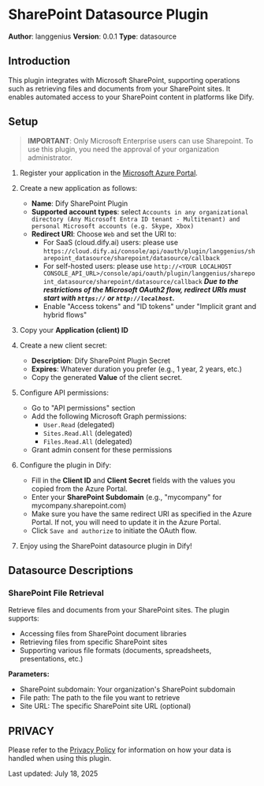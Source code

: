 # SharePoint Datasource Plugin

**Author**: langgenius
**Version**: 0.0.1
**Type**: datasource

## Introduction

This plugin integrates with Microsoft SharePoint, supporting operations such as retrieving files and documents from your SharePoint sites. It enables automated access to your SharePoint content in platforms like Dify.

## Setup

> **IMPORTANT**: Only Microsoft Enterprise users can use Sharepoint. To use this plugin, you need the approval of your organization administrator.

1. Register your application in the [Microsoft Azure Portal](https://portal.azure.com/#view/Microsoft_AAD_RegisteredApps/ApplicationsListBlade).

2. Create a new application as follows:
    - **Name**: Dify SharePoint Plugin
    - **Supported account types**: select `Accounts in any organizational directory (Any Microsoft Entra ID tenant - Multitenant) and personal Microsoft accounts (e.g. Skype, Xbox)`
    - **Redirect URI**: Choose `Web` and set the URI to:
        - For SaaS (cloud.dify.ai) users: please use `https://cloud.dify.ai/console/api/oauth/plugin/langgenius/sharepoint_datasource/sharepoint/datasource/callback`
        - For self-hosted users: please use `http://<YOUR LOCALHOST CONSOLE_API_URL>/console/api/oauth/plugin/langgenius/sharepoint_datasource/sharepoint/datasource/callback`
        ***Due to the restrictions of the Microsoft OAuth2 flow, redirect URIs must start with `https://` or `http://localhost`.***
        - Enable "Access tokens" and "ID tokens" under "Implicit grant and hybrid flows"

3. Copy your **Application (client) ID**

4. Create a new client secret:
    - **Description**: Dify SharePoint Plugin Secret
    - **Expires**: Whatever duration you prefer (e.g., 1 year, 2 years, etc.)
    - Copy the generated **Value** of the client secret.

5. Configure API permissions:
    - Go to "API permissions" section
    - Add the following Microsoft Graph permissions:
        - `User.Read` (delegated)
        - `Sites.Read.All` (delegated)
        - `Files.Read.All` (delegated)
    - Grant admin consent for these permissions

6. Configure the plugin in Dify:
    - Fill in the **Client ID** and **Client Secret** fields with the values you copied from the Azure Portal.
    - Enter your **SharePoint Subdomain** (e.g., "mycompany" for mycompany.sharepoint.com)
    - Make sure you have the same redirect URI as specified in the Azure Portal. If not, you will need to update it in the Azure Portal.
    - Click `Save and authorize` to initiate the OAuth flow.

7. Enjoy using the SharePoint datasource plugin in Dify!

## Datasource Descriptions

### SharePoint File Retrieval
Retrieve files and documents from your SharePoint sites. The plugin supports:
- Accessing files from SharePoint document libraries
- Retrieving files from specific SharePoint sites
- Supporting various file formats (documents, spreadsheets, presentations, etc.)

**Parameters:**
- SharePoint subdomain: Your organization's SharePoint subdomain
- File path: The path to the file you want to retrieve
- Site URL: The specific SharePoint site URL (optional)

## PRIVACY

Please refer to the [Privacy Policy](PRIVACY.md) for information on how your data is handled when using this plugin.

Last updated: July 18, 2025
